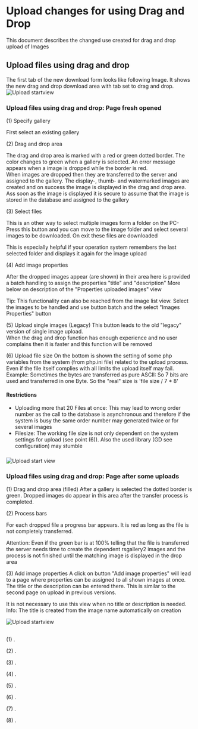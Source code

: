 # Upload changes for using Drag and Drop

This document describes the changed use created for drag and drop upload of Images

## Upload files using drag and drop

The first tab of the new download form looks like following Image. It shows the new drag and drop download area with tab set to drag and drop.
![Upload startview](https://github.com/RSGallery2/RSGallery2_Project/blob/master/Documentation/Images/Upload.DragAndDrop.01.png?raw=true)

### Upload files using drag and drop: Page fresh opened

(1) Specify gallery

First select an existing gallery

(2) Drag and drop area

The drag and drop area is marked with a red or green dotted border. The color changes to green when a gallery is selected. An error message appears when a image is dropped while the border is red.  
When images are dropped then they are transferred to the server and assigned to the gallery. The display-, thumb- and watermarked images are created and on success the image is displayed in the drag and drop area.  
Ass soon as the image is displayed it is secure to assume that the image is stored in the database and assigned to the gallery

(3) Select files

This is an other way to select multiple images form a folder on the PC- Press this button and you can move to the image folder and select several images to be downloaded. On exit these files are downloaded

This is especially helpful if your operation system remembers the last selected folder and displays it again for the image upload

(4) Add image properties

After the dropped images appear (are shown) in their area here is provided a batch handling to assign the properties "title" and "description"
More below on description of the "Properties uploaded images" view

Tip:  This functionality can also be reached from the image list view. Select the images to be handled and use button batch and the select "Images Properties" button

(5) Upload single images (Legacy)
This button leads to the old "legacy" version of single image upload.  
When the drag and drop function has enough experience and no user complains then it is faster and this function will be removed

(6) Upload file size
On the bottom is shown the setting of some php variables from the system (from php.ini file) related to the upload process. Even if the file itself complies with all limits the upload itself may fail.
Example: Sometimes the bytes are transferred as pure ASCII: So 7 bits are used and transferred in one Byte. So the "real" size is 'file size / 7 * 8'

#### Restrictions

 * Uploading more that 20 Files at once: This may lead to wrong order number as the call to the database is asynchronous and therefore if the system is busy the same order number may generated twice or for several images
 * Filesize: The working file size is not only dependent on the system settings for upload (see point (6)). Also the used library (GD see configuration) may stumble

###

![Upload start view](https://github.com/RSGallery2/RSGallery2_Project/blob/master/Documentation/Images/Upload.DragAndDrop.02.png?raw=true)

### Upload files using drag and drop: Page after some uploads

(1) Drag and drop area (filled)
After a gallery is selected the dotted border is green. Dropped images do appear in this area after the transfer process is completed.

(2) Process bars

For each dropped file a progress bar appears. It is red as long as the file is not completely transferred.  

Attention: Even if the green bar is at 100% telling that the file is transferred the server needs time to create the dependent rsgallery2 images and the process is not finished until the matching image is displayed in the drop area

(3) Add image properties
A click on button "Add image properties" will lead to a page where properties can be assigned to all shown images at once. The title or the  description can be entered there.
This is similar to the second page on upload in previous versions.

It is not necessary to use this view when no title or description is needed. Info: The title is created from the image name automatically on creation


![Upload startview](https://github.com/RSGallery2/RSGallery2_Project/blob/master/Documentation/Images/Upload.ImageProperties.png?raw=true)

##
(1) .

(2) .

(3) .

(4) .

(5) .

(6) .

(7) .

(8) .
